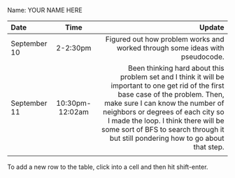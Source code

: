 Name: YOUR NAME HERE

| Date         |      Time       |                                                                                                                                                                                                                                                                                                                                     Update |
|:-------------|:---------------:|-------------------------------------------------------------------------------------------------------------------------------------------------------------------------------------------------------------------------------------------------------------------------------------------------------------------------------------------:|
| September 10 |    2-2:30pm     |                                                                                                                                                                                                                                                               Figured out how problem works and worked through some ideas with pseudocode. |
| September 11 | 10:30pm-12:02am | Been thinking hard about this problem set and I think it will be important to one get rid of the first base case of the problem. Then, make sure I can know the number of neighbors or degrees of each city so I made the loop. I think there will be some sort of BFS to search through it but still pondering how to go about that step. |
|              |                 |                                                                                                                                                                                                                                                                                                                                            |


To add a new row to the table, click into a cell and then hit shift-enter.